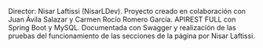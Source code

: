 Director: Nisar Laftissi (NisarLDev). Proyecto creado en colaboración con Juan Ávila Salazar y Carmen Rocío Romero García. APIREST FULL con Spring Boot y MySQL. Documentada con Swagger y realización de las pruebas del funcionamiento de las secciones de la página por Nisar Laftissi. 
